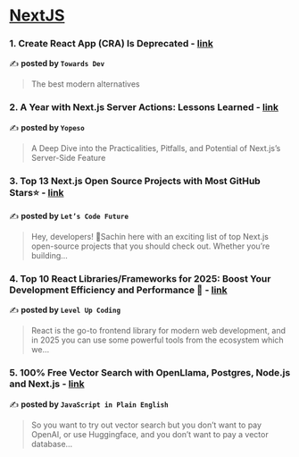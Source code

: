 
<h1><a href=https://medium.com/tag/nextjs/recommended target="_blank" rel="noopener noreferrer">NextJS</a></h1>
<h3>1. Create React App (CRA) Is Deprecated - <a href="https://medium.com/towardsdev/create-react-app-cra-is-deprecated-d1f9beb7f048" target="_blank" rel="noopener noreferrer">link</a></h3>

✍️ **posted by `Towards Dev`**

<blockquote>The best modern alternatives</blockquote>

<h3>2. A Year with Next.js Server Actions: Lessons Learned - <a href="https://medium.com/yopeso/a-year-with-next-js-server-actions-lessons-learned-93ef7b518c73" target="_blank" rel="noopener noreferrer">link</a></h3>

✍️ **posted by `Yopeso`**

<blockquote>A Deep Dive into the Practicalities, Pitfalls, and Potential of Next.js’s Server-Side Feature</blockquote>

<h3>3. Top 13 Next.js Open Source Projects with Most GitHub Stars⭐ - <a href="https://medium.com/lets-code-future/top-13-next-js-open-source-projects-with-most-github-stars-7a3398a5d5d5" target="_blank" rel="noopener noreferrer">link</a></h3>

✍️ **posted by `Let’s Code Future`**

<blockquote>Hey, developers! 👋Sachin here with an exciting list of top Next.js open-source projects that you should check out. Whether you’re building…</blockquote>

<h3>4. Top 10 React Libraries/Frameworks for 2025: Boost Your Development Efficiency and Performance 🚀 - <a href="https://medium.com/gitconnected/top-10-react-libraries-frameworks-for-2025-boost-your-development-efficiency-and-performance-136832d9b859" target="_blank" rel="noopener noreferrer">link</a></h3>

✍️ **posted by `Level Up Coding`**

<blockquote>React is the go-to frontend library for modern web development, and in 2025 you can use some powerful tools from the ecosystem which we…</blockquote>

<h3>5. 100% Free Vector Search with OpenLlama, Postgres, Node.js and Next.js - <a href="https://medium.com/javascript-in-plain-english/100-free-vector-search-with-openllama-postgres-nodejs-and-nextjs-e496856766f7" target="_blank" rel="noopener noreferrer">link</a></h3>

✍️ **posted by `JavaScript in Plain English`**

<blockquote>So you want to try out vector search but you don’t want to pay OpenAI, or use Huggingface, and you don’t want to pay a vector database…</blockquote>

